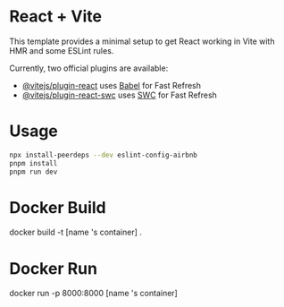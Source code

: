 # React + Vite

This template provides a minimal setup to get React working in Vite with HMR and some ESLint rules.

Currently, two official plugins are available:

- [@vitejs/plugin-react](https://github.com/vitejs/vite-plugin-react/blob/main/packages/plugin-react/README.md) uses [Babel](https://babeljs.io/) for Fast Refresh
- [@vitejs/plugin-react-swc](https://github.com/vitejs/vite-plugin-react-swc) uses [SWC](https://swc.rs/) for Fast Refresh


# Usage
```bash
npx install-peerdeps --dev eslint-config-airbnb
pnpm install
pnpm run dev
```

# Docker Build 
docker build -t [name 's container] . 

# Docker Run
docker run -p 8000:8000 [name 's container]